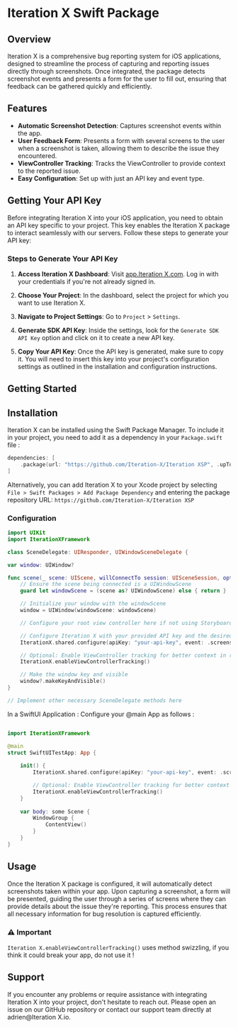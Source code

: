 # Iteration X Swift Package

## Overview
Iteration X is a comprehensive bug reporting system for iOS applications, designed to streamline the process of capturing and reporting issues directly through screenshots. Once integrated, the package detects screenshot events and presents a form for the user to fill out, ensuring that feedback can be gathered quickly and efficiently.

## Features
- **Automatic Screenshot Detection**: Captures screenshot events within the app.
- **User Feedback Form**: Presents a form with several screens to the user when a screenshot is taken, allowing them to describe the issue they encountered.
- **ViewController Tracking**: Tracks the ViewController to provide context to the reported issue.
- **Easy Configuration**: Set up with just an API key and event type.


## Getting Your API Key

Before integrating Iteration X into your iOS application, you need to obtain an API key specific to your project. This key enables the Iteration X package to interact seamlessly with our servers. Follow these steps to generate your API key:

### Steps to Generate Your API Key

1. **Access Iteration X Dashboard**: Visit [app.Iteration X.com](https://app.iterationx.com/login?redirect=%2Fdashboard). Log in with your credentials if you're not already signed in.

2. **Choose Your Project**: In the dashboard, select the project for which you want to use Iteration X.

3. **Navigate to Project Settings**: Go to `Project` > `Settings`.

4. **Generate SDK API Key**: Inside the settings, look for the `Generate SDK API Key` option and click on it to create a new API key.

5. **Copy Your API Key**: Once the API key is generated, make sure to copy it. You will need to insert this key into your project's configuration settings as outlined in the installation and configuration instructions.


## Getting Started


## Installation

Iteration X can be installed using the Swift Package Manager. To include it in your project, you need to add it as a dependency in your `Package.swift` file :

```swift
dependencies: [
    .package(url: "https://github.com/Iteration-X/Iteration XSP", .upToNextMajor(from: "1.0.1"))
]
```

Alternatively, you can add Iteration X to your Xcode project by selecting `File > Swift Packages > Add Package Dependency` and entering the package repository URL: `https://github.com/Iteration-X/Iteration XSP`


### Configuration



```swift
import UIKit
import IterationXFramework

class SceneDelegate: UIResponder, UIWindowSceneDelegate {

var window: UIWindow?

func scene(_ scene: UIScene, willConnectTo session: UISceneSession, options connectionOptions: UIScene.ConnectionOptions) {
    // Ensure the scene being connected is a UIWindowScene
    guard let windowScene = (scene as? UIWindowScene) else { return }

    // Initialize your window with the windowScene
    window = UIWindow(windowScene: windowScene)

    // Configure your root view controller here if not using Storyboards

    // Configure Iteration X with your provided API key and the desired event type.
    IterationX.shared.configure(apiKey: "your-api-key", event: .screenshot)

    // Optional: Enable ViewController tracking for better context in reports.
    IterationX.enableViewControllerTracking()

    // Make the window key and visible
    window?.makeKeyAndVisible()
}

// Implement other necessary SceneDelegate methods here
```



In a SwiftUI Application : Configure your @main App as follows : 

```swift

import IterationXFramework

@main
struct SwiftUITestApp: App {
    
    init() {
        IterationX.shared.configure(apiKey: "your-api-key", event: .screenshot)

        // Optional: Enable ViewController tracking for better context in reports.
        IterationX.enableViewControllerTracking()
    }
    
    var body: some Scene {
        WindowGroup {
            ContentView()
        }
    }
}
```


## Usage
Once the Iteration X package is configured, it will automatically detect screenshots taken within your app. Upon capturing a screenshot, a form will be presented, guiding the user through a series of screens where they can provide details about the issue they're reporting. This process ensures that all necessary information for bug resolution is captured efficiently.

### ⚠️ Important

`Iteration X.enableViewControllerTracking()` uses method swizzling, if you think it could break your app, do not use it !





## Support
If you encounter any problems or require assistance with integrating Iteration X into your project, don't hesitate to reach out. Please open an issue on our GitHub repository or contact our support team directly at adrien@Iteration X.io.


